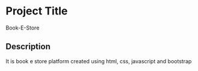 # Project Title

 Book-E-Store


## Description

 It is book e store platform created using html, css, javascript and bootstrap 
